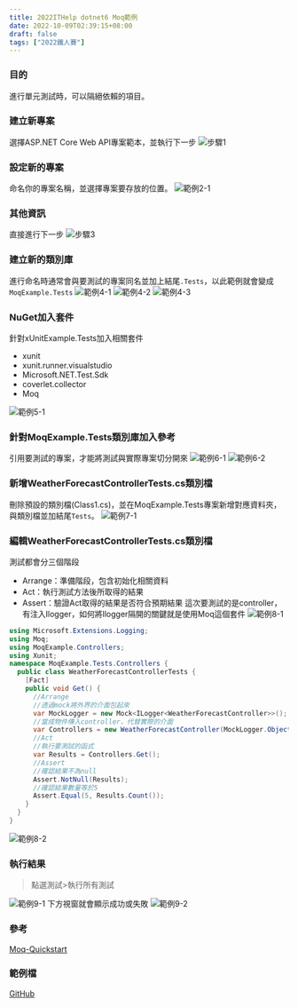 ```yaml
---
title: 2022ITHelp dotnet6 Moq範例
date: 2022-10-09T02:39:15+08:00
draft: false
tags: ["2022鐵人賽"]
---
```

### 目的
進行單元測試時，可以隔絕依賴的項目。


### 建立新專案
選擇ASP.NET Core Web API專案範本，並執行下一步
![步驟1](https://user-images.githubusercontent.com/19286751/143255617-9964a993-becd-414b-aba2-632e99dd985d.png)
### 設定新的專案
命名你的專案名稱，並選擇專案要存放的位置。
![範例2-1](https://user-images.githubusercontent.com/19286751/194517937-1297a60a-d850-4934-8973-74d0ef33b74e.png)
### 其他資訊
直接進行下一步
![步驟3](https://user-images.githubusercontent.com/19286751/148767425-ef0c8469-3d95-4f86-87ca-1c47c5cd0791.png)
### 建立新的類別庫
進行命名時通常會與要測試的專案同名並加上結尾`.Tests`，以此範例就會變成`MoqExample.Tests`
![範例4-1](https://user-images.githubusercontent.com/19286751/194478957-a37a0632-dfdf-4d41-b91c-f5ebc2ba5d0a.png)
![範例4-2](https://user-images.githubusercontent.com/19286751/194522835-a7b0ada6-cb87-41f3-9548-263bbc3d7e8b.png)
![範例4-3](https://user-images.githubusercontent.com/19286751/194479385-eb09c8a2-7503-4bbc-884c-418a17e3fe26.png)
### NuGet加入套件
針對xUnitExample.Tests加入相關套件
+ xunit
+ xunit.runner.visualstudio
+ Microsoft.NET.Test.Sdk
+ coverlet.collector
+ Moq

![範例5-1](https://user-images.githubusercontent.com/19286751/194524507-c106f332-8aaa-476d-8030-88290c272db4.png)
### 針對MoqExample.Tests類別庫加入參考
引用要測試的專案，才能將測試與實際專案切分開來
![範例6-1](https://user-images.githubusercontent.com/19286751/194587201-1a299065-1873-4fa5-acb1-018b4257d447.png)
![範例6-2](https://user-images.githubusercontent.com/19286751/194587575-75417dfe-f86a-4838-8d82-2d4838e732c8.png)
### 新增WeatherForecastControllerTests.cs類別檔
刪除預設的類別檔(Class1.cs)，並在MoqExample.Tests專案新增對應資料夾，與類別檔並加結尾`Tests`。
![範例7-1](https://user-images.githubusercontent.com/19286751/194525218-906dae2d-788a-48d9-87bf-bc0a10cd8818.png)
### 編輯WeatherForecastControllerTests.cs類別檔
測試都會分三個階段
+ Arrange：準備階段，包含初始化相關資料
+ Act：執行測試方法後所取得的結果
+ Assert：驗證Act取得的結果是否符合預期結果
這次要測試的是controller，有注入Ilogger，如何將Ilogger隔開的關鍵就是使用Moq這個套件
![範例8-1](https://user-images.githubusercontent.com/19286751/194589131-8673c49f-ee3b-4452-bf14-c8e5c25707b9.png)
```C#
using Microsoft.Extensions.Logging;
using Moq;
using MoqExample.Controllers;
using Xunit;
namespace MoqExample.Tests.Controllers {
  public class WeatherForecastControllerTests {
    [Fact]
    public void Get() {
      //Arrange
      //透過mock將外界的介面包起來
      var MockLogger = new Mock<ILogger<WeatherForecastController>>();
      //當成物件傳入controller，代替實際的介面
      var Controllers = new WeatherForecastController(MockLogger.Object);
      //Act
      //執行要測試的函式
      var Results = Controllers.Get();
      //Assert
      //確認結果不為null
      Assert.NotNull(Results);
      //確認結果數量等於5
      Assert.Equal(5, Results.Count());
    }
  }
}
```
![範例8-2](https://user-images.githubusercontent.com/19286751/194590911-8f26ed2a-38fd-472b-91e1-f5cf68277f2d.png)
### 執行結果
> 點選測試>執行所有測試

![範例9-1](https://user-images.githubusercontent.com/19286751/194592024-209f5acd-6252-4040-8eec-380e99990be2.jpg)
下方視窗就會顯示成功或失敗
![範例9-2](https://user-images.githubusercontent.com/19286751/194592247-36e1a789-f5e4-4203-87d1-3c8a87798da7.png)
### 參考
[Moq-Quickstart](https://github.com/moq/moq4/wiki/Quickstart)
### 範例檔
[GitHub](https://github.com/CI-YU/2022-ITHelp/tree/main/MoqExample)
